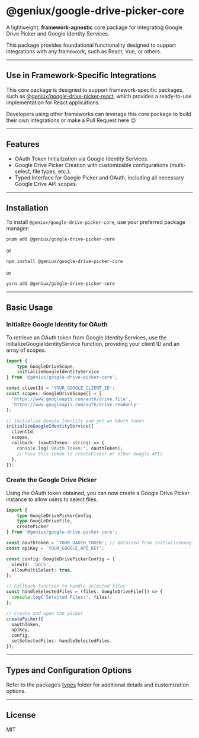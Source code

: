 # @geniux/google-drive-picker-core

A lightweight, **framework-agnostic** core package for integrating Google Drive Picker and Google Identity Services. 

This package provides foundational functionality designed to support integrations with any framework, such as React, Vue, or others.


---

## Use in Framework-Specific Integrations

This core package is designed to support framework-specific packages, such as [@geniux/google-drive-picker-react](../react), which provides a ready-to-use implementation for React applications.

Developers using other frameworks can leverage this core package to build their own integrations or make a Pull Request here 😉

---

## Features

* OAuth Token Initialization via Google Identity Services.
* Google Drive Picker Creation with customizable configurations (multi-select, file types, etc.).
* Typed Interface for Google Picker and OAuth, including all necessary Google Drive API scopes.

---


## Installation

To install `@geniux/google-drive-picker-core`, use your preferred package manager:

```bash
pnpm add @geniux/google-drive-picker-core
```
or
```bash
npm install @geniux/google-drive-picker-core
```
or
```bash
yarn add @geniux/google-drive-picker-core
```

---

## Basic Usage

### Initialize Google Identity for OAuth

To retrieve an OAuth token from Google Identity Services, use the initializeGoogleIdentityService function, providing your client ID and an array of scopes.

```ts
import { 
    type GoogleDriveScope, 
    initializeGoogleIdentityService 
} from '@geniux/google-drive-picker-core';

const clientId = 'YOUR_GOOGLE_CLIENT_ID';
const scopes: GoogleDriveScope[] = [
  'https://www.googleapis.com/auth/drive.file',
  'https://www.googleapis.com/auth/drive.readonly'
];

// Initialize Google Identity and get an OAuth token
initializeGoogleIdentityService({
  clientId,
  scopes,
  callback: (oauthToken: string) => {
    console.log('OAuth Token:', oauthToken);
    // Pass this token to createPicker or other Google APIs
  },
});
```

### Create the Google Drive Picker

Using the OAuth token obtained, you can now create a Google Drive Picker instance to allow users to select files.

```ts
import { 
    type GoogleDrivePickerConfig, 
    type GoogleDriveFile, 
    createPicker
} from '@geniux/google-drive-picker-core';

const oauthToken = 'YOUR_OAUTH_TOKEN'; // Obtained from initializeGoogleIdentityService
const apiKey = 'YOUR_GOOGLE_API_KEY';

const config: GoogleDrivePickerConfig = {
  viewId: 'DOCS',
  allowMultiSelect: true,
};

// Callback function to handle selected files
const handleSelectedFiles = (files: GoogleDriveFile[]) => {
  console.log('Selected Files:', files);
};

// Create and open the picker
createPicker({
  oauthToken,
  apiKey,
  config,
  setSelectedFiles: handleSelectedFiles,
});
```

---

## Types and Configuration Options
Refer to the package’s [types](./src/types) folder for additional details and customization options.

---

## License

MIT

